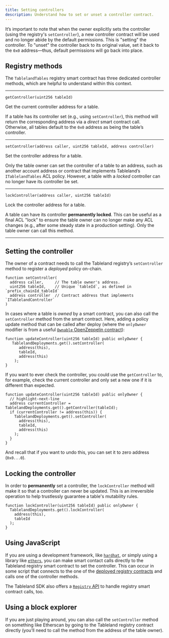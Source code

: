 ```yaml
---
title: Setting controllers
description: Understand how to set or unset a controller contract.
---
```


It’s important to note that when the owner explicitly sets the controller (using the registry's `setController`), a new controller contract will be used and no longer abide by the default permissions. This is "setting" the controller. To "unset" the controller back to its original value, set it back to the `0x0` address—thus, default permissions will go back into place.

## Registry methods

The `TablelandTables` registry smart contract has three dedicated controller methods, which are helpful to understand within this context.

---

`getController(uint256 tableId)`

Get the current controller address for a table.

If a table has its controller set (e.g., using `setController`), this method will return the corresponding address via a _direct_ smart contract call. Otherwise, all tables default to the `0x0` address as being the table’s controller.

---

`setController(address caller, uint256 tableId, address controller)`

Set the controller address for a table.

Only the table owner can set the controller of a table to an address, such as another account address or contract that implements Tableland’s `ITablelandTables` ACL policy. However, a table with a _locked_ controller can no longer have its controller be set.

---

`lockController(address caller, uint256 tableId)`

Lock the controller address for a table.

A table can have its controller **permanently locked**. This can be useful as a final ACL "lock" to ensure the table owner can no longer make any ACL changes (e.g., after some steady state in a production setting). Only the table owner can call this method.

---

## Setting the controller

The owner of a contract needs to call the Tableland registry’s `setController` method to register a _deployed_ policy on-chain.

```solidity
function setController(
  address caller,     // The table owner's address.
  uint256 tableId,    // Unique `tableId`, as defined in `prefix_chainId_tableId`
  address controller  // Contract address that implements `ITablelandController`
)
```

In cases where a table is _owned_ by a smart contract, you can also call the `setController` method from the smart contract. Here, adding a policy update method that can be called after deploy (where the `onlyOwner` modifier is from a useful [`Ownable` OpenZeppelin contract](https://docs.openzeppelin.com/contracts/2.x/access-control#ownership-and-ownable)):

```solidity
function updateController(uint256 tableId) public onlyOwner {
   TablelandDeployments.get().setController(
      address(this),
      tableId,
      address(this)
    );
}
```

If you want to ever check the controller, you could use the `getController` to, for example, check the current controller and only set a new one if it is different than expected.

```solidity
function updateController(uint256 tableId) public onlyOwner {
  // highlight-next-line
  address currentController = TablelandDeployments.get().getController(tableId);
  if (currentController != address(this)) {
    TablelandDeployments.get().setController(
      address(this),
      tableId,
      address(this)
    );
  }
}
```

And recall that if you want to undo this, you can set it to zero address (`0x0...0`).

## Locking the controller

In order to **permanently** set a controller, the `lockController` method will make it so that a controller can never be updated. This is an irreversible operation to help trustlessly guarantee a table's mutability rules.

```solidity
function lockController(uint256 tableId) public onlyOwner {
  TablelandDeployments.get().lockController(
    address(this),
    tableId
  );
}
```

## Using JavaScript

If you are using a development framework, like [`hardhat`](https://hardhat.org/), or simply using a library like [`ethers`](https://docs.ethers.io/v5/), you can make smart contact calls directly to the Tableland registry smart contract to set the controller. This can occur in some script that connects to the one of the [deployed registry contracts](/smart-contracts/deployed-contracts) and calls one of the controller methods.

The Tableland SDK also offers a [`Registry` API](/sdk/core/registry-api) to handle registry smart contract calls, too.

## Using a block explorer

If you are just playing around, you can also call the `setController` method on something like Etherscan by going to the Tableland registry contract directly (you’ll need to call the method from the address of the table owner).

